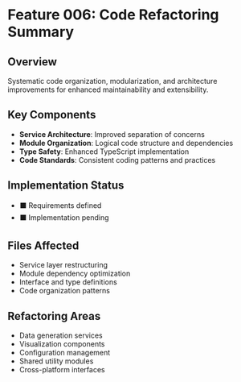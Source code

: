# Feature 006: Code Refactoring Summary

## Overview
Systematic code organization, modularization, and architecture improvements for enhanced maintainability and extensibility.

## Key Components
- **Service Architecture**: Improved separation of concerns
- **Module Organization**: Logical code structure and dependencies
- **Type Safety**: Enhanced TypeScript implementation
- **Code Standards**: Consistent coding patterns and practices

## Implementation Status
- ⬛ Requirements defined
- ⬛ Implementation pending

## Files Affected
- Service layer restructuring
- Module dependency optimization
- Interface and type definitions
- Code organization patterns

## Refactoring Areas
- Data generation services
- Visualization components
- Configuration management
- Shared utility modules
- Cross-platform interfaces